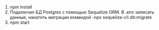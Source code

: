 1. npm install
2. Подключил БД Postgres c помощью Sequelize ORM.
В .env записать данные, накатить миграции командой
-npx sequelize-cli db:migrate
3. npm start
